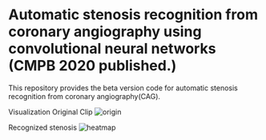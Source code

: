 # Automatic stenosis recognition from coronary angiography using convolutional neural networks (CMPB 2020 published.)

This repository provides the beta version code for automatic stenosis recognition from coronary angiography(CAG).

Visualization
Original Clip
![origin](https://user-images.githubusercontent.com/47732974/152632085-58e07c15-0123-45ff-89e5-aeb1af41b170.gif)

Recognized stenosis
![heatmap](https://user-images.githubusercontent.com/47732974/152632097-de7c6859-14dd-477e-be6b-4942efe8136c.gif)
